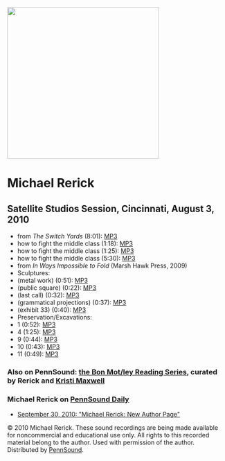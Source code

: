 <img src="http://media.sas.upenn.edu/pennsound/misc/Images/Rerick-Michael.jpg" width="350" />  

Michael Rerick
==============

Satellite Studios Session, Cincinnati, August 3, 2010
-----------------------------------------------------

-   from *The Switch Yards* (8:01): [MP3](http://media.sas.upenn.edu/pennsound/authors/Rerick/Satellite-Sessions/Rerick-Michael_01_from-the-Switch-Yards_Satellite-Studios-Session_Cincinnati_8-3-10.mp3)
-   how to fight the middle class (1:18): [MP3](http://media.sas.upenn.edu/pennsound/authors/Rerick/Satellite-Sessions/Rerick-Michael_02_How-to-Fight-1_Satellite-Studios-Session_Cincinnati_8-3-10.mp3)
-   how to fight the middle class (1:25): [MP3](http://media.sas.upenn.edu/pennsound/authors/Rerick/Satellite-Sessions/Rerick-Michael_03_How-to-Fight-2_Satellite-Studios-Session_Cincinnati_8-3-10.mp3)
-   how to fight the middle class (5:30): [MP3](http://media.sas.upenn.edu/pennsound/authors/Rerick/Satellite-Sessions/Rerick-Michael_04_How-to-Fight-3_Satellite-Studios-Session_Cincinnati_8-3-10.mp3)
-   from *In Ways Impossible to Fold* (Marsh Hawk Press, 2009)
-   Sculptures:
-   (metal work) (0:51): [MP3](http://media.sas.upenn.edu/pennsound/authors/Rerick/Satellite-Sessions/Rerick-Michael_05_Metal-Work_Satellite-Studios-Session_Cincinnati_8-3-10.mp3)
-   (public square) (0:22): [MP3](http://media.sas.upenn.edu/pennsound/authors/Rerick/Satellite-Sessions/Rerick-Michael_06_Public-Square_Satellite-Studios-Session_Cincinnati_8-3-10.mp3)
-   (last call) (0:32): [MP3](http://media.sas.upenn.edu/pennsound/authors/Rerick/Satellite-Sessions/Rerick-Michael_07_Last-Call_Satellite-Studios-Session_Cincinnati_8-3-10.mp3)
-   (grammatical projections) (0:37): [MP3](http://media.sas.upenn.edu/pennsound/authors/Rerick/Satellite-Sessions/Rerick-Michael_08_Grammatical_Projections_Satellite-Studios-Session_Cincinnati_8-3-10.mp3)
-   (exhibit 33) (0:40): [MP3](http://media.sas.upenn.edu/pennsound/authors/Rerick/Satellite-Sessions/Rerick-Michael_09_Exhibit-33_Satellite-Studios-Session_Cincinnati_8-3-10.mp3)
-   Preservation/Excavations:
-   1 (0:52): [MP3](http://media.sas.upenn.edu/pennsound/authors/Rerick/Satellite-Sessions/Rerick-Michael_10_Preservation-Excavation-1_Satellite-Studios-Session_Cincinnati_8-3-10.mp3)
-   4 (1:25): [MP3](http://media.sas.upenn.edu/pennsound/authors/Rerick/Satellite-Sessions/Rerick-Michael_11_Preservation-Excavation-4_Satellite-Studios-Session_Cincinnati_8-3-10.mp3)
-   9 (0:44): [MP3](http://media.sas.upenn.edu/pennsound/authors/Rerick/Satellite-Sessions/Rerick-Michael_12_Preservation-Excavation-9_Satellite-Studios-Session_Cincinnati_8-3-10.mp3)
-   10 (0:43): [MP3](http://media.sas.upenn.edu/pennsound/authors/Rerick/Satellite-Sessions/Rerick-Michael_13_Preservation-Excavation-10_Satellite-Studios-Session_Cincinnati_8-3-10.mp3)
-   11 (0:49): [MP3](http://media.sas.upenn.edu/pennsound/authors/Rerick/Satellite-Sessions/Rerick-Michael_14_Preservation-Excavation-11_Satellite-Studios-Session_Cincinnati_8-3-10.mp3)

  

### Also on PennSound: [the Bon Mot/ley Reading Series](Bon-Motley.php), curated by Rerick and [Kristi Maxwell](Maxwell.php)

### Michael Rerick on [PennSound Daily](http://writing.upenn.edu/pennsound/daily)

-   [September 30, 2010: "Michael Rerick: New Author Page"](http://writing.upenn.edu/pennsound/daily/201009.php#30_15:14)

© 2010 Michael Rerick. These sound recordings are being made available for
noncommercial and educational use only. All rights to this recorded material belong to the author. Used with permission of the author.
Distributed by [PennSound](../index.html).
